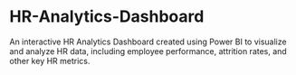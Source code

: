 # HR-Analytics-Dashboard
An interactive HR Analytics Dashboard created using Power BI to visualize and analyze HR data, including employee performance, attrition rates, and other key HR metrics.
